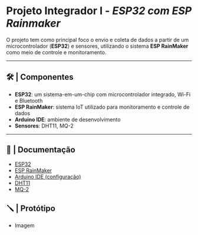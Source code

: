 # Projeto Integrador I - _ESP32 com ESP Rainmaker_

O projeto tem como principal foco o envio e coleta de dados a partir de um microcontrolador (**ESP32**) e sensores, utilizando o sistema **ESP RainMaker** como meio de controle e monitoramento.

---

## 🛠️ | Componentes

- **ESP32**: um sistema-em-um-chip com microcontrolador integrado, Wi-Fi e Bluetooth
- **ESP RainMaker**: sistema IoT utilizado para monitoramento e controle de dados
- **Arduino IDE**: ambiente de desenvolvimento
- **Sensores**: DHT11, MQ-2

---

## 📖 | Documentação

- [ESP32]()
- [ESP RainMaker](ESPRainMaker.md)
- [Arduino IDE (configuração)](Arduino.md)
- [DHT11]()
- [MQ-2]()

## 🪛 | Protótipo 

- Imagem
